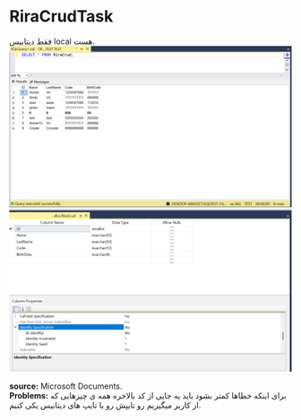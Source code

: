 # RiraCrudTask

فقط دیتابیس local هست.
<img src="./img1.png" alt="img1">
<img src="./img2.png" alt="img2">

**source:** Microsoft Documents.<br/>
**Problems:** برای اینکه خطاها کمتر بشود باید یه جایی از کد بالاخره همه ی چیزهایی که از کاربر میگیریم رو تایپش رو با تایپ های دیتابیس یکی کنیم.
